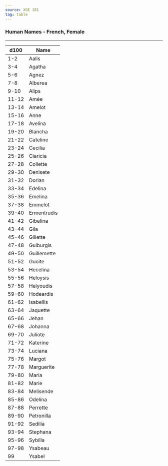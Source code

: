 ```yaml
---
source: XGE 181
tag: table
---
```


### Human Names - French, Female
---
|d100|Name|
|----|------------|
|1-2|Aalis|
|3-4|Agatha|
|5-6|Agnez|
|7-8|Alberea|
|9-10|Alips|
|11-12|Amée|
|13-14|Amelot|
|15-16|Anne|
|17-18|Avelina|
|19-20|Blancha|
|21-22|Cateline|
|23-24|Cecilia|
|25-26|Claricia|
|27-28|Collette|
|29-30|Denisete|
|31-32|Dorian|
|33-34|Edelina|
|35-36|Emelina|
|37-38|Emmelot|
|39-40|Ermentrudis|
|41-42|Gibelina|
|43-44|Gila|
|45-46|Gillette|
|47-48|Guiburgis|
|49-50|Guillemette|
|51-52|Guoite|
|53-54|Hecelina|
|55-56|Heloysis|
|57-58|Helyoudis|
|59-60|Hodeardis|
|61-62|Isabellis|
|63-64|Jaquette|
|65-66|Jehan|
|67-68|Johanna|
|69-70|Juliote|
|71-72|Katerine|
|73-74|Luciana|
|75-76|Margot|
|77-78|Marguerite|
|79-80|Maria|
|81-82|Marie|
|83-84|Melisende|
|85-86|Odelina|
|87-88|Perrette|
|89-90|Petronilla|
|91-92|Sedilia|
|93-94|Stephana|
|95-96|Sybilla|
|97-98|Ysabeau|
|99|Ysabel|
